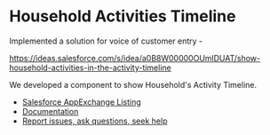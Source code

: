 # Household Activities Timeline

Implemented a solution for voice of customer entry -

https://ideas.salesforce.com/s/idea/a0B8W00000OUmlDUAT/show-household-activities-in-the-activity-timeline

We developed a component to show Household's Activity Timeline.


- [Salesforce AppExchange Listing](https://appexchange.salesforce.com/appxListingDetail?listingId=5aa1cec0-4e65-438b-8349-cc1f1be9d4fa)
- [Documentation](https://salesforce.quip.com/STUhAcMaTtC1)
- [Report issues, ask questions, seek help](https://github.com/SalesforceLabs/household-activities-timeline/issues)